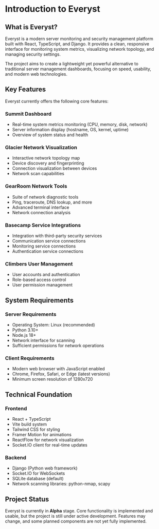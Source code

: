 # Introduction to Everyst

## What is Everyst?

Everyst is a modern server monitoring and security management platform built with React, TypeScript, and Django. It provides a clean, responsive interface for monitoring system metrics, visualizing network topology, and managing security settings.

The project aims to create a lightweight yet powerful alternative to traditional server management dashboards, focusing on speed, usability, and modern web technologies.

## Key Features

Everyst currently offers the following core features:

### Summit Dashboard
- Real-time system metrics monitoring (CPU, memory, disk, network)
- Server information display (hostname, OS, kernel, uptime)
- Overview of system status and health

### Glacier Network Visualization
- Interactive network topology map
- Device discovery and fingerprinting
- Connection visualization between devices
- Network scan capabilities

### GearRoom Network Tools
- Suite of network diagnostic tools
- Ping, traceroute, DNS lookup, and more
- Advanced terminal interface
- Network connection analysis

### Basecamp Service Integrations
- Integration with third-party security services
- Communication service connections
- Monitoring service connections
- Authentication service connections

### Climbers User Management
- User accounts and authentication
- Role-based access control
- User permission management

## System Requirements

### Server Requirements
- Operating System: Linux (recommended)
- Python 3.10+
- Node.js 18+
- Network interface for scanning
- Sufficient permissions for network operations

### Client Requirements
- Modern web browser with JavaScript enabled
- Chrome, Firefox, Safari, or Edge (latest versions)
- Minimum screen resolution of 1280x720

## Technical Foundation

### Frontend
- React + TypeScript
- Vite build system
- Tailwind CSS for styling
- Framer Motion for animations
- ReactFlow for network visualization
- Socket.IO client for real-time updates

### Backend
- Django (Python web framework)
- Socket.IO for WebSockets
- SQLite database (default)
- Network scanning libraries: python-nmap, scapy

## Project Status

Everyst is currently in **Alpha** stage. Core functionality is implemented and usable, but the project is still under active development. Features may change, and some planned components are not yet fully implemented.
